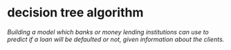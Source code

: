 # decision tree algorithm
###### Building a model which banks or money lending institutions can use to predict if a loan will be defaulted or not, given information about the clients.
